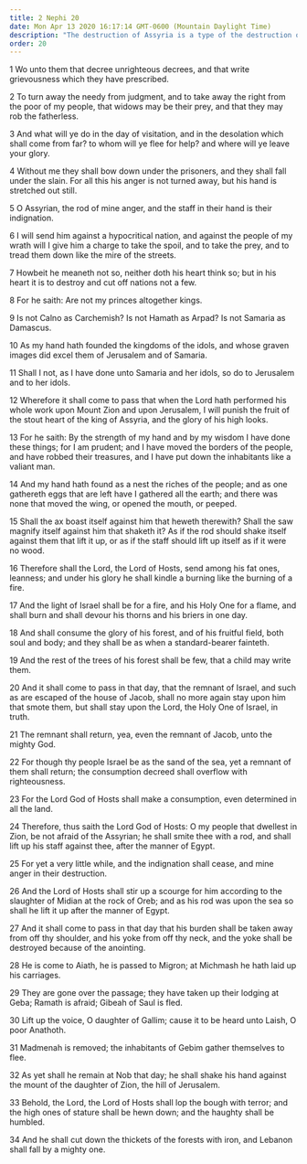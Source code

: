 ```yaml
---
title: 2 Nephi 20
date: Mon Apr 13 2020 16:17:14 GMT-0600 (Mountain Daylight Time)
description: "The destruction of Assyria is a type of the destruction of the wicked at the Second Coming—Few people will be left after the Lord comes again—The remnant of Jacob will return in that day—Compare Isaiah 10. About 559–545 B.C."
order: 20
---
```


1 Wo unto them that decree unrighteous decrees, and that write grievousness which they have prescribed.

2 To turn away the needy from judgment, and to take away the right from the poor of my people, that widows may be their prey, and that they may rob the fatherless.

3 And what will ye do in the day of visitation, and in the desolation which shall come from far? to whom will ye flee for help? and where will ye leave your glory.

4 Without me they shall bow down under the prisoners, and they shall fall under the slain. For all this his anger is not turned away, but his hand is stretched out still.

5 O Assyrian, the rod of mine anger, and the staff in their hand is their indignation.

6 I will send him against a hypocritical nation, and against the people of my wrath will I give him a charge to take the spoil, and to take the prey, and to tread them down like the mire of the streets.

7 Howbeit he meaneth not so, neither doth his heart think so; but in his heart it is to destroy and cut off nations not a few.

8 For he saith: Are not my princes altogether kings.

9 Is not Calno as Carchemish? Is not Hamath as Arpad? Is not Samaria as Damascus.

10 As my hand hath founded the kingdoms of the idols, and whose graven images did excel them of Jerusalem and of Samaria.

11 Shall I not, as I have done unto Samaria and her idols, so do to Jerusalem and to her idols.

12 Wherefore it shall come to pass that when the Lord hath performed his whole work upon Mount Zion and upon Jerusalem, I will punish the fruit of the stout heart of the king of Assyria, and the glory of his high looks.

13 For he saith: By the strength of my hand and by my wisdom I have done these things; for I am prudent; and I have moved the borders of the people, and have robbed their treasures, and I have put down the inhabitants like a valiant man.

14 And my hand hath found as a nest the riches of the people; and as one gathereth eggs that are left have I gathered all the earth; and there was none that moved the wing, or opened the mouth, or peeped.

15 Shall the ax boast itself against him that heweth therewith? Shall the saw magnify itself against him that shaketh it? As if the rod should shake itself against them that lift it up, or as if the staff should lift up itself as if it were no wood.

16 Therefore shall the Lord, the Lord of Hosts, send among his fat ones, leanness; and under his glory he shall kindle a burning like the burning of a fire.

17 And the light of Israel shall be for a fire, and his Holy One for a flame, and shall burn and shall devour his thorns and his briers in one day.

18 And shall consume the glory of his forest, and of his fruitful field, both soul and body; and they shall be as when a standard-bearer fainteth.

19 And the rest of the trees of his forest shall be few, that a child may write them.

20 And it shall come to pass in that day, that the remnant of Israel, and such as are escaped of the house of Jacob, shall no more again stay upon him that smote them, but shall stay upon the Lord, the Holy One of Israel, in truth.

21 The remnant shall return, yea, even the remnant of Jacob, unto the mighty God.

22 For though thy people Israel be as the sand of the sea, yet a remnant of them shall return; the consumption decreed shall overflow with righteousness.

23 For the Lord God of Hosts shall make a consumption, even determined in all the land.

24 Therefore, thus saith the Lord God of Hosts: O my people that dwellest in Zion, be not afraid of the Assyrian; he shall smite thee with a rod, and shall lift up his staff against thee, after the manner of Egypt.

25 For yet a very little while, and the indignation shall cease, and mine anger in their destruction.

26 And the Lord of Hosts shall stir up a scourge for him according to the slaughter of Midian at the rock of Oreb; and as his rod was upon the sea so shall he lift it up after the manner of Egypt.

27 And it shall come to pass in that day that his burden shall be taken away from off thy shoulder, and his yoke from off thy neck, and the yoke shall be destroyed because of the anointing.

28 He is come to Aiath, he is passed to Migron; at Michmash he hath laid up his carriages.

29 They are gone over the passage; they have taken up their lodging at Geba; Ramath is afraid; Gibeah of Saul is fled.

30 Lift up the voice, O daughter of Gallim; cause it to be heard unto Laish, O poor Anathoth.

31 Madmenah is removed; the inhabitants of Gebim gather themselves to flee.

32 As yet shall he remain at Nob that day; he shall shake his hand against the mount of the daughter of Zion, the hill of Jerusalem.

33 Behold, the Lord, the Lord of Hosts shall lop the bough with terror; and the high ones of stature shall be hewn down; and the haughty shall be humbled.

34 And he shall cut down the thickets of the forests with iron, and Lebanon shall fall by a mighty one.
